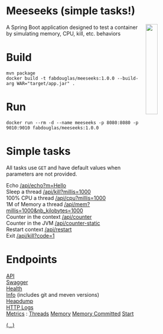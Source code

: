 # Meeseeks (simple tasks!)
<img align="right" width="25%" src="docs/meeseeks.png">
A Spring Boot application designed to test a container by simulating memory, CPU, kill, etc. behaviors

# Build
```
mvn package
docker build -t fabdouglas/meeseeks:1.0.0 --build-arg WAR="target/app.jar" .
```

# Run
```
docker run --rm -d --name meeseeks -p 8080:8080 -p 9010:9010 fabdouglas/meeseeks:1.0.0 
```

# Simple tasks
All tasks use `GET` and have default values when parameters are not provided.

Echo [/api/echo?m=Hello](http://localhost:8080/echo)  
Sleep a thread [/api/kill?millis=1000](http://localhost:8080/sleep)  
100% CPU a thread [/api/cpu?millis=1000](http://localhost:8080/cpu)  
1M of Memory a thread [/api/mem?millis=1000&nb_kilobytes=1000](http://localhost:8080/mem)  
Counter in the context [/api/counter](http://localhost:8080/counter)  
Counter in the JVM [/api/counter-static](http://localhost:8080/counter-static)  
Restart context [/api/restart](http://localhost:8080/restart)  
Exit [/api/kill?code=1](http://localhost:8080/exit)  

# Endpoints
[API](http://localhost:8080/api)  
[Swagger](http://localhost:8080/swagger-ui.html)  
[Health](http://localhost:8080/manage/health)  
[Info](http://localhost:8080/manage/info) (includes git and meven versions)  
[Heapdump](http://localhost:8080/manage/heapdump)  
[HTTP Logs](http://localhost:8080/manage/httptrace)  
[Metrics](http://localhost:8080/manage/metrics) : 
[Threads](http://localhost:8080/manage/metrics/jvm.threads.live) 
[Memory](http://localhost:8080/manage/metrics/jvm.memory.used) 
[Memory Committed](http://localhost:8080/manage/metrics/jvm.memory.committed) [Start](http://localhost:8080/manage/metrics/process.start.time)


[(...)](https://docs.spring.io/spring-boot/docs/current/reference/htmlsingle/#production-ready-endpoints)

